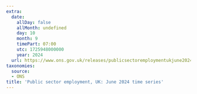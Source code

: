```yaml
---
extra:
  date:
    allDay: false
    allMonth: undefined
    day: 10
    month: 9
    timePart: 07:00
    utc: 1725948000000
    year: 2024
  url: https://www.ons.gov.uk/releases/publicsectoremploymentukjune2024timeseries
taxonomies:
  source:
  - ONS
title: 'Public sector employment, UK: June 2024 time series'
---
```

